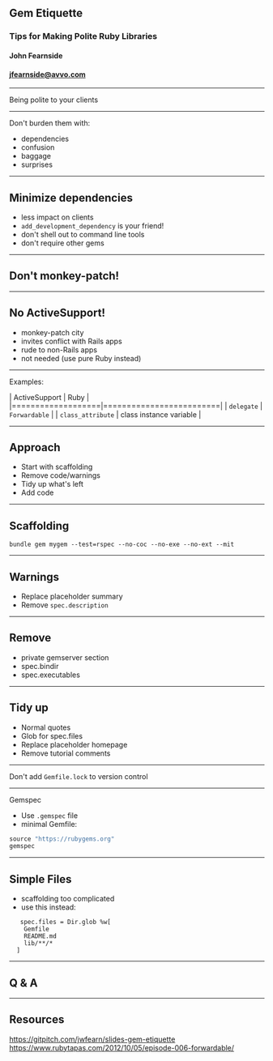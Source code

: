## Gem Etiquette
### Tips for Making Polite Ruby Libraries

#### John Fearnside
#### jfearnside@avvo.com

---

Being polite to your clients

---

Don't burden them with:
- dependencies
- confusion
- baggage
- surprises

---

## Minimize dependencies
- less impact on clients
- `add_development_dependency` is your friend!
- don't shell out to command line tools
- don't require other gems

---

## Don't monkey-patch!

---

## No ActiveSupport!
- monkey-patch city
- invites conflict with Rails apps
- rude to non-Rails apps
- not needed (use pure Ruby instead)

---

Examples:

| ActiveSupport     | Ruby                    |
|===================|=========================|
| `delegate`        | `Forwardable`           |
| `class_attribute` | class instance variable |

---

## Approach
+ Start with scaffolding
+ Remove code/warnings
+ Tidy up what's left
+ Add code

---

## Scaffolding
```
bundle gem mygem --test=rspec --no-coc --no-exe --no-ext --mit
```
---

## Warnings
- Replace placeholder summary
- Remove `spec.description`

---

## Remove
- private gemserver section
- spec.bindir
- spec.executables

---

## Tidy up
- Normal quotes
- Glob for spec.files
- Replace placeholder homepage
- Remove tutorial comments

---

Don't add `Gemfile.lock` to version control

---

Gemspec
- Use `.gemspec` file
- minimal Gemfile:
```ruby
source "https://rubygems.org"
gemspec
```

---

## Simple Files
- scaffolding too complicated
- use this instead:
```
   spec.files = Dir.glob %w[
    Gemfile
    README.md
    lib/**/*
  ]
```

---

## Q & A

---

## Resources
https://gitpitch.com/jwfearn/slides-gem-etiquette
https://www.rubytapas.com/2012/10/05/episode-006-forwardable/

